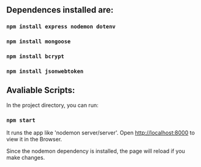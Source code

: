 ## Dependences installed are:

### `npm install express nodemon dotenv`
### `npm install mongoose`
### `npm install bcrypt`
### `npm install jsonwebtoken`



## Avaliable Scripts:

In the project directory, you can run:
### `npm start`

It runs the app like 'nodemon server/server'. Open [http://localhost:8000](http://localhost:8000) to view it in the Browser. 

Since the nodemon dependency is installed, the page will reload if you make changes.

